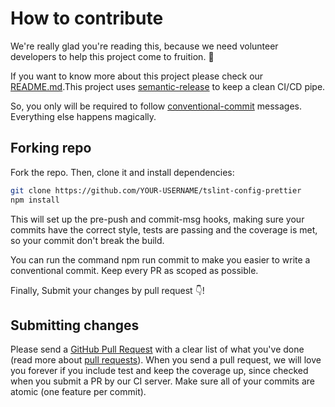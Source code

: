# How to contribute

We're really glad you're reading this, because we need volunteer developers to help this project come to fruition. :clap:

 If you want to know more about this project please check our [README.md](https://github.com/alexjoverm/tslint-config-prettier/blob/master/README.md).This project uses [semantic-release](https://github.com/semantic-release/semantic-release) to keep a clean CI/CD pipe.

So, you only will be required to follow [conventional-commit](https://github.com/commitizen/conventional-commit-types) messages. Everything else happens magically.

## Forking repo

Fork the repo. Then, clone it and install dependencies:

```bash
git clone https://github.com/YOUR-USERNAME/tslint-config-prettier
npm install
```

This will set up the pre-push and commit-msg hooks, making sure your commits have the correct style, tests are passing and the coverage is met, so your commit don't break the build.

You can run the command npm run commit to make you easier to write a conventional commit. Keep every PR as scoped as possible.

Finally, Submit your changes by pull request :point_down:!

## Submitting changes

Please send a [GitHub Pull Request](https://github.com/alexjoverm/tslint-config-prettier/pull/new/master) with a clear list of what you've done (read more about [pull requests](http://help.github.com/pull-requests/)). When you send a pull request, we will love you forever if you include test and keep the coverage up, since checked when you submit a PR by our CI server. Make sure all of your commits are atomic (one feature per commit).
